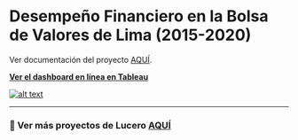 # **Desempeño Financiero en la Bolsa de Valores de Lima (2015-2020)**

Ver documentación del proyecto [AQUÍ](https://github.com/Lu-Emperatriz/Performace-Bolsa-Valores-Lima/blob/main/1-Pr-Covid-SPN.ipynb). 


[**Ver el dashboard en línea en Tableau**](https://tabsoft.co/3sUUAek)

[![alt text](https://imgur.com/SqfOdqO.png)](https://bit.ly/3vsbLFD)

***

### 📌 Ver más proyectos de Lucero [AQUÍ](https://github.com/Lu-Emperatriz)


